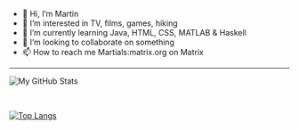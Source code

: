 - 👋 Hi, I’m Martin
- 👀 I’m interested in TV, films, games, hiking
- 🌱 I’m currently learning Java, HTML, CSS, MATLAB & Haskell
- 💞️ I’m looking to collaborate on something
- 📫 How to reach me Martials:matrix.org on Matrix

---

![My GitHub Stats](https://github-readme-stats.vercel.app/api/?username=h600878&count_private=true&show_icons=true)

<br>

[![Top Langs](https://github-readme-stats.vercel.app/api/top-langs/?username=h600878&layout=compact&)]()



